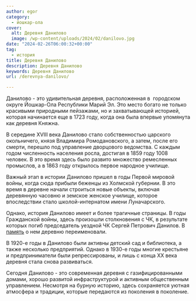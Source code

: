 ```yaml
---
author: egor
category:
  - йошкар-ола
cover:
  alt: Деревня Данилово
  image: /wp-content/uploads/2024/02/danilovo.jpg
date: "2024-02-26T06:00:32+00:00"
tag:
  - история
title: Деревня Данилово
description: Деревня Данилово
keywords: Деревня Данилово
url: /derevnya-danilovo/

---
```

Данилово \- это удивительная деревня, расположенная в  городском округе Йошкар-Ола Республики Марий Эл. Это место богато не только красивыми природными пейзажами, но и захватывающей историей, которая начинается еще в 1723 году, когда она была впервые упомянута как деревня Княжна.

В середине XVIII века Данилово стало собственностью царского окольничего, князя Владимира Ромодановского, а затем, после его смерти, перешло под управление дворцового ведомства. С каждым годом численность населения росла, достигая в 1859 году 1008 человек. В это время здесь было развито множество ремесленных промыслов, а в 1863 году открылось первое народное училище.

Важный этап в истории Данилово пришел в годы Первой мировой войны, когда сюда прибыли беженцы из Холмской губернии. В это время в деревне начали строиться новые объекты, включая деревянную часовню и земское женское училище, которое впоследствии стало школой-интернатом имени Луначарского.

Однако, история Данилово имеет и более трагичные страницы. В годы Гражданской войны, здесь произошли столкновения с ЧК, в результате которых погиб председатель уездной ЧК Сергей Петрович Данилов. В [память](/wwi/) о нем деревню переименовали.

В 1920-е годы в Данилово были активны детский сад и библиотека, а также несколько предприятий. Однако в 1930-е годы многие крестьяне и предприниматели были репрессированы, и лишь с конца XX века деревня стала снова развиваться.

Сегодня Данилово \- это современная деревня с газифицированными домами, хорошо развитой инфраструктурой и активным общественным управлением. Несмотря на бурную историю, здесь сохраняется уютная атмосфера и традиции, которые передаются из поколения в поколение.
